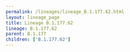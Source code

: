```yaml
---
permalink: /lineages/lineage_B.1.177.62.html
layout: lineage_page
title: Lineage B.1.177.62
lineage: B.1.177.62
parent: B.1.177
children: ['B.1.177.62']
---
```

